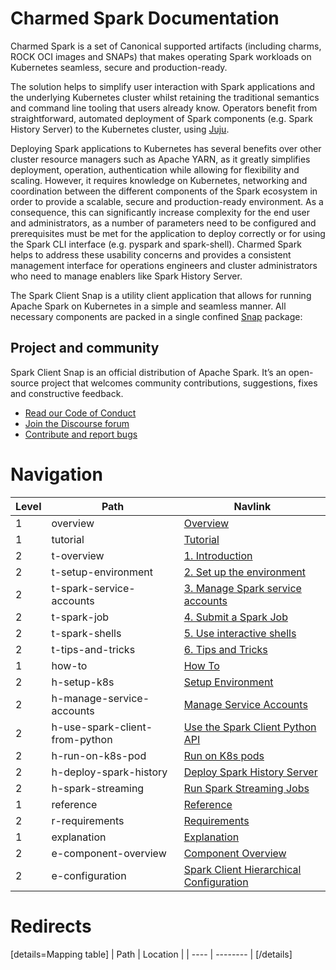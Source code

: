 # Charmed Spark Documentation

Charmed Spark is a set of Canonical supported artifacts (including charms, ROCK OCI images and SNAPs) that makes operating Spark workloads on Kubernetes seamless, secure and production-ready. 

The solution helps to simplify user interaction with Spark applications and the underlying Kubernetes cluster whilst retaining the traditional semantics and command line tooling that users already know. Operators benefit from straightforward, automated deployment of Spark components (e.g. Spark History Server) to the Kubernetes cluster, using [Juju](https://juju.is/). 

Deploying Spark applications to Kubernetes has several benefits over other cluster resource managers such as Apache YARN, as it greatly simplifies deployment, operation, authentication while allowing for flexibility and scaling. However, it requires knowledge on Kubernetes, networking and coordination between the different components of the Spark ecosystem in order to provide a scalable, secure and production-ready environment. As a consequence, this can significantly increase complexity for the end user and administrators, as a number of parameters need to be configured and prerequisites must be met for the application to deploy correctly or for using the Spark CLI interface (e.g. pyspark and spark-shell). 
Charmed Spark helps to address these usability concerns and provides a consistent management interface for operations engineers and cluster administrators who need to manage enablers like Spark History Server.

The Spark Client Snap is a utility client application that allows for running Apache Spark on Kubernetes in a simple and seamless manner. All necessary components are packed in a single confined [Snap](https://snapcraft.io/) package:

## Project and community

Spark Client Snap is an official distribution of Apache Spark. It’s an open-source project that welcomes community contributions, suggestions, fixes and constructive feedback.
- [Read our Code of Conduct](https://ubuntu.com/community/code-of-conduct)
- [Join the Discourse forum](https://discourse.charmhub.io/tag/spark)
- [Contribute and report bugs](https://github.com/canonical/spark-client-snap)


# Navigation

| Level | Path                           | Navlink                                                                                                              |
|-------|--------------------------------|----------------------------------------------------------------------------------------------------------------------|
| 1     | overview                       | [Overview](/t/spark-client-snap-documentation/8963)                                                                  | 
| 1     | tutorial                       | [Tutorial]()                                                                                                         |
| 2     | t-overview                     | [1. Introduction](/t/spark-client-snap-tutorial/8957)                                                                |
| 2     | t-setup-environment            | [2. Set up the environment](/t/spark-client-snap-tutorial-setup-environment/8951)                                    |
| 2     | t-spark-service-accounts       | [3. Manage Spark service accounts](/t/spark-client-snap-tutorial-setup-environment/8952)                             |
| 2     | t-spark-job                    | [4. Submit a Spark Job](/t/spark-client-snap-tutorial-spark-submit/8953)                                             |
| 2     | t-spark-shells                 | [5. Use interactive shells](/t/spark-client-snap-tutorial-interactive-mode/8954)                                     |
| 2     | t-tips-and-tricks              | [6. Tips and Tricks](/t/spark-client-snap-tutorial-common-gotchas/8955)                                              |
| 1     | how-to                         | [How To]()                                                                                                           |
| 2     | h-setup-k8s                    | [Setup Environment](/t/charmed-spark-k8s-documentation-how-to-setup-k8s-environment/11618)                           |
| 2     | h-manage-service-accounts      | [Manage Service Accounts](/t/spark-client-snap-how-to-manage-spark-accounts/8959)                                    |
| 2     | h-use-spark-client-from-python | [Use the Spark Client Python API](/t/spark-client-snap-how-to-python-api/8958)                                       |
| 2     | h-run-on-k8s-pod               | [Run on K8s pods](/t/spark-client-snap-how-to-run-on-k8s-in-a-pod/8961)                                              |
| 2     | h-deploy-spark-history         | [Deploy Spark History Server](/t/charmed-spark-k8s-documentation-how-to-deploy-spark-history-server/10979)           |
| 2     | h-spark-streaming              | [Run Spark Streaming Jobs](/t/charmed-spark-how-to-run-a-spark-streaming-job/10880)                                  |
| 1     | reference                      | [Reference]()                                                                                                        |
| 2     | r-requirements                 | [Requirements](/t/spark-client-snap-reference-requirements/8962)                                                     |
| 1     | explanation                    | [Explanation]()                                                                                                      |
| 2     | e-component-overview           | [Component Overview]()                                                                                               |
| 2     | e-configuration                | [Spark Client Hierarchical Configuration](/t/spark-client-snap-explanation-hierarchical-configuration-handling/8956) |


# Redirects

[details=Mapping table]
| Path | Location |
| ---- | -------- |
[/details]